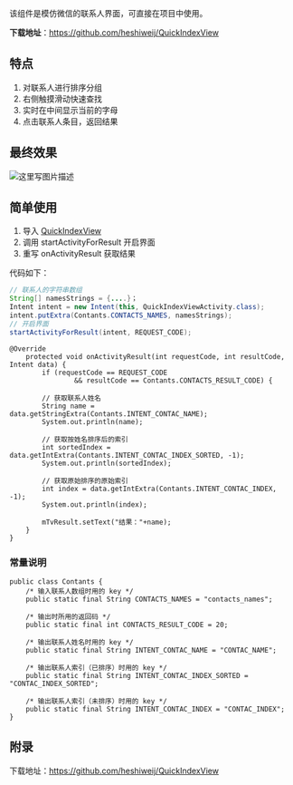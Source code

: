 该组件是模仿微信的联系人界面，可直接在项目中使用。

**下载地址**：https://github.com/heshiweij/QuickIndexView

## 特点

1. 对联系人进行排序分组
2. 右侧触摸滑动快速查找
3. 实时在中间显示当前的字母
4. 点击联系人条目，返回结果

## 最终效果

![这里写图片描述](http://img.blog.csdn.net/20160401130728626)

## 简单使用

1. 导入 [QuickIndexView](https://github.com/heshiweij/QuickIndexView) 
2. 调用 startActivityForResult 开启界面
3. 重写 onActivityResult 获取结果

代码如下：

```java
// 联系人的字符串数组
String[] namesStrings = {....}； 
Intent intent = new Intent(this, QuickIndexViewActivity.class);
intent.putExtra(Contants.CONTACTS_NAMES, namesStrings);
// 开启界面
startActivityForResult(intent, REQUEST_CODE);
```

```
@Override
	protected void onActivityResult(int requestCode, int resultCode, Intent data) {
		if (requestCode == REQUEST_CODE
				&& resultCode == Contants.CONTACTS_RESULT_CODE) {

		// 获取联系人姓名
		String name = data.getStringExtra(Contants.INTENT_CONTAC_NAME);
		System.out.println(name);
		
		// 获取按姓名排序后的索引
		int sortedIndex = data.getIntExtra(Contants.INTENT_CONTAC_INDEX_SORTED, -1);
		System.out.println(sortedIndex);
		
		// 获取原始排序的原始索引
		int index = data.getIntExtra(Contants.INTENT_CONTAC_INDEX, -1);
		System.out.println(index);
		
		mTvResult.setText("结果："+name);
	}
}
```


### 常量说明

```
public class Contants {
	/* 输入联系人数组时用的 key */
	public static final String CONTACTS_NAMES = "contacts_names";
	
	/* 输出时所用的返回码 */
	public static final int CONTACTS_RESULT_CODE = 20;
	
	/* 输出联系人姓名时用的 key */
	public static final String INTENT_CONTAC_NAME = "CONTAC_NAME";
	
	/* 输出联系人索引（已排序）时用的 key */
	public static final String INTENT_CONTAC_INDEX_SORTED = "CONTAC_INDEX_SORTED";
	
	/* 输出联系人索引（未排序）时用的 key */
	public static final String INTENT_CONTAC_INDEX = "CONTAC_INDEX";
}
```

## 附录

下载地址：https://github.com/heshiweij/QuickIndexView
